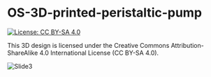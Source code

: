 # OS-3D-printed-peristaltic-pump

[![License: CC BY-SA 4.0](https://img.shields.io/badge/License-CC%20BY--SA%204.0-lightgrey.svg)](https://creativecommons.org/licenses/by-sa/4.0/)

This 3D design is licensed under the Creative Commons Attribution-ShareAlike 4.0 International License (CC BY-SA 4.0).


![Slide3](https://github.com/user-attachments/assets/083784be-a544-467f-bbc6-b9a4e979065a)
